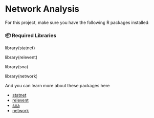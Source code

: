 # Network Analysis


For this project, make sure you have the following R packages installed:

### 📦 **Required Libraries**

library(statnet) 

library(relevent)   

library(sna)  

library(network)  

And you can learn more about these packages here

- [statnet](https://statnet.org/packages/)
- [relevent](https://cran.r-project.org/web/packages/relevent/relevent.pdf)  
- [sna](https://cran.r-project.org/web/packages/sna/sna.pdf)  
- [network](https://cran.r-project.org/web/packages/network/vignettes/networkVignette.pdf)  
